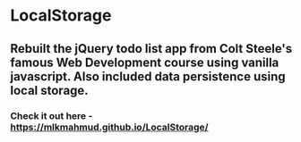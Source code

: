 # LocalStorage
## Rebuilt the jQuery todo list app from Colt Steele's famous Web Development course using vanilla javascript. Also included data persistence using local storage.

### Check it out here - https://mlkmahmud.github.io/LocalStorage/
